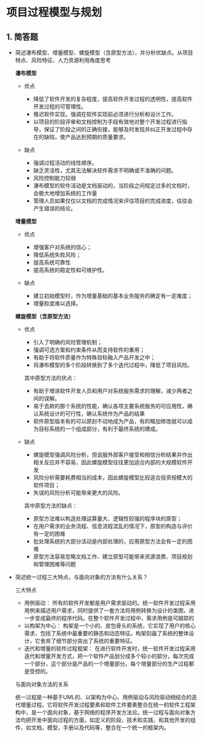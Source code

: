 # 项目过程模型与规划


## 1. 简答题

* 简述瀑布模型、增量模型、螺旋模型（含原型方法），并分析优缺点。从项目特点、风险特征、人力资源利用角度思考
    
    **瀑布模型**
    + 优点
        * 降低了软件开发的复杂程度，提高软件开发过程的透明性，提高软件开发过程的可管理性。        
        * 推迟软件实现，强调在软件实现前必须进行分析和设计工作。      
        * 以项目的阶段评审和文档控制为手段有效地对整个开发过程进行指导，保证了阶段之间的正确衔接，能够及时发现并纠正开发过程中存在的缺陷，使产品达到预期的质量要求。
        
     + 缺点
        * 强调过程活动的线性顺序。
        * 缺乏灵活性，尤其无法解决软件需求不明确或不准确的问题。
        * 风险控制能力较弱
        * 瀑布模型的软件活动是文档驱动的，当阶段之间规定过多的文档时，会极大地增加系统的工作量
        * 管理人员如果仅仅以文档的完成情况来评估项目的完成进度，往往会产生错误的结论。
        
     
    **增量模型**
    + 优点
        * 增强客户对系统的信心；
        * 降低系统失败风险；
        * 提高系统可靠性
        * 提高系统的稳定性和可维护性。
        
    + 缺点
        * 建立初始模型时，作为增量基础的基本业务服务的确定有一定难度；
        * 增量粒度难以选择。
        
        
    **螺旋模型（含原型方法）**
    + 优点
        * 引入了明确的风险管理机制；
        * 强调可选方案和约束条件从而支持软件的重用；
        * 有助于将软件质量作为特殊目标融入产品开发之中；
        * 将瀑布模型的多个阶段转换到了多个迭代过程中，降低了项目风险。
        
        其中原型方法的优点：
        * 有助于增进软件开发人员和用户对系统服务需求的理解，减少两者之间的误解。
        * 易于去欸的那个系统的性能，确认各项主要系统服务的可应用性，确认系统设计的可行性，确认系统作为产品的结果
        * 软件原型版本有的可以原封不动地成为产品，有的略加修改就可以成为目标系统的一个组成部分，有利于最终系统的建成。
        
    + 缺点
        * 螺旋模型强调风险分析，但说服外部客户接受和相信分析结果并作出相关反应并不容易，因此螺旋模型往往更加适合内部的大规模软件开发
        * 风险分析需要耗费相当的成本，因此螺旋模型比较适合投资规模大的软件项目；
        * 失误的风险分析可能带来更大的风险。
        
        其中原型方法的缺点：
        * 原型方法难以构造处理运算量大、逻辑性较强的程序块的原型；
        * 在用户需求的业务流程、信息流程混乱的情况下，原型的构造与评价有一定的困难
        * 批处理系统的大部分活动是内部处理的，应用原型方法会有一定的困难
        * 原型方法容易忽略文档工作、建立原型可能带来资源浪费、项目规划和管理困难等问题
        
        
 * 简述统一过程三大特点，与面向对象的方法有什么关系？
        
      三大特点
      
      + 用例驱动：
      所有的软件开发都是用户需求驱动的。统一软件开发过程采用用例来描述用户需求，同时提供了一套方法将用例转换为设计的类图，进一步变成最终的程序代码。在整个软件开发过程中，需求用例是可跟踪的
      + 以构架为中心：
      构架是一个小的、皮包骨头的系统，它实现了用户的核心需求，包括了系统中最重要的静态和动态特征。构架刻画了系统的整体设计，它舍弃了细节部分突出了系统的重要特征。     
      + 迭代和增量的软件过程框架：
      在进行软件开发时，统一软件开发过程采用迭代和增量开发方式，把一个软件产品划分成多个较小的部分，每次完成一个部分，这个部分是产品的一个增量部分。每个增量部分的生产过程都是受控的。
      
      与面向对象方法的关系
      
      统一过程是一种基于UML的、以架构为中心、用例驱动与风险驱动相结合的迭代增量过程。它将软件开发过程要素和软件工件要素整合在统一的软件工程架构中，是一个面向对象，基于网络的程序开发方法论。统一过程与面向对象方法均把开发中面向过程的方面，如定义的阶段，技术和实践，和其他开发的组件，如文档，模型，手册以及代码等，整合在一个统一的框架内。
      
        
        
    
    
    
    

    
  
       
       





